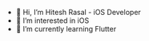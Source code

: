 - 👋 Hi, I’m Hitesh Rasal - iOS Developer
- 👀 I’m interested in iOS
- 🌱 I’m currently learning Flutter


<!---
hiteshrasal123456/hiteshrasal123456 is a ✨ special ✨ repository because its `README.md` (this file) appears on your GitHub profile.
You can click the Preview link to take a look at your changes.
--->
